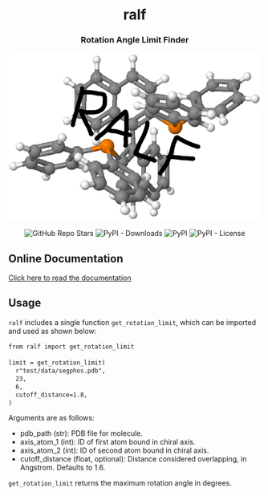 <h1 align="center">ralf</h1> 
<h3 align="center">Rotation Angle Limit Finder</h3>

<p align="center">  
  <img alt="ralflogo" src="https://github.com/JacksonBurns/ralf/blob/main/ralf_logo.png">
</p> 
<p align="center">
  <img alt="GitHub Repo Stars" src="https://img.shields.io/github/stars/JacksonBurns/ralf?style=social">
  <img alt="PyPI - Downloads" src="https://img.shields.io/pypi/dm/ralf">
  <img alt="PyPI" src="https://img.shields.io/pypi/v/ralf">
  <img alt="PyPI - License" src="https://img.shields.io/github/license/JacksonBurns/ralf">
</p>

## Online Documentation
[Click here to read the documentation](https://JacksonBurns.github.io/ralf/)

## Usage
`ralf` includes a single function `get_rotation_limit`, which can be imported and used as shown below:
```
from ralf import get_rotation_limit

limit = get_rotation_limit(
  r"test/data/segphos.pdb",
  23,
  6,
  cutoff_distance=1.8,
)
```

Arguments are as follows:
 - pdb_path (str): PDB file for molecule.
 - axis_atom_1 (int): ID of first atom bound in chiral axis.
 - axis_atom_2 (int): ID of second atom bound in chiral axis.
 - cutoff_distance (float, optional): Distance considered overlapping, in Angstrom. Defaults to 1.6.

`get_rotation_limit` returns the maximum rotation angle in degrees.